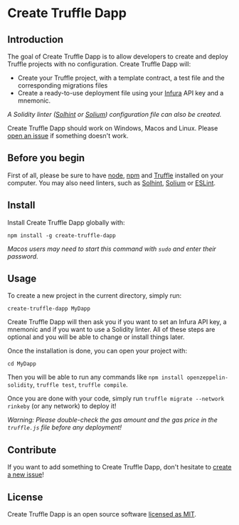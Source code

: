 # Create Truffle Dapp
## Introduction
The goal of Create Truffle Dapp is to allow developers to create and deploy Truffle projects with no configuration. Create Truffle Dapp will:

 - Create your Truffle project, with a template contract, a test file and the corresponding migrations files
 - Create a ready-to-use deployment file using your [Infura](https://infura.io/) API key and a mnemonic.

*A Solidity linter ([Solhint](https://github.com/protofire/solhint) or [Solium](https://github.com/duaraghav8/Solium)) configuration file can also be created.*

Create Truffle Dapp should work on Windows, Macos and Linux. Please [open an issue](https://github.com/clemlak/create-truffle-dapp/issues/new) if something doesn't work.

## Before you begin
First of all, please be sure to have [node](https://nodejs.org/en/), [npm](https://www.npmjs.com/get-npm) and [Truffle](https://github.com/trufflesuite/truffle) installed on your computer. You may also need linters, such as [Solhint](https://github.com/protofire/solhint), [Solium](https://github.com/duaraghav8/Solium) or [ESLint](https://eslint.org/).

## Install

Install Create Truffle Dapp globally with:

    npm install -g create-truffle-dapp

*Macos users may need to start this command with `sudo` and enter their password.*

## Usage
To create a new project in the current directory, simply run:

    create-truffle-dapp MyDapp

Create Truffle Dapp will then ask you if you want to set an Infura API key, a mnemonic and if you want to use a Solidity linter. All of these steps are optional and you will be able to change or install things later.

Once the installation is done, you can open your project with:

```
cd MyDapp
```

Then you will be able to run any commands like `npm install openzeppelin-solidity`, `truffle test`, `truffle compile`.

Once you are done with your code, simply run `truffle migrate --network rinkeby` (or any network) to deploy it!

*Warning: Please double-check the gas amount and the gas price in the `truffle.js` file before any deployment!*

## Contribute

If you want to add something to Create Truffle Dapp, don't hesitate to [create a new issue](https://github.com/clemlak/create-truffle-dapp/issues/new)!

## License

Create Truffle Dapp is an open source software [licensed as MIT](https://github.com/clemlak/create-truffle-dapp/blob/master/LICENSE).
